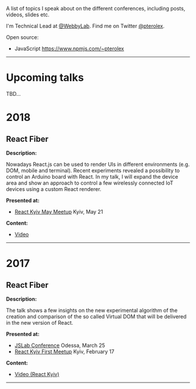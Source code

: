 A list of topics I speak about on the different conferences, including posts, videos, slides etc. 

I'm Technical Lead at [@WebbyLab](http://twitter.com/webbylab).
Find me on Twitter [@pterolex](https://twitter.com/pterolex).


Open source:
* JavaScript https://www.npmjs.com/~pterolex

-----------------------------------------------------------------------------------------------------------------

# Upcoming talks

TBD...


# 2018

## React Fiber

**Description:**

Nowadays React.js can be used to render UIs in different environments (e.g. DOM, mobile and terminal). Recent experiments revealed a possibility to control an Arduino board with React. In my talk, I will expand the device area and show an approach to control a few wirelessly connected IoT devices using a custom React renderer.

**Presented at:** 

* [React Kyiv May Meetup](https://www.meetup.com/Kyiv-ReactJS-Meetup/events/249699223/) Kyiv, May 21

**Content:**

* [Video](https://www.youtube.com/watch?v=DaL8qBzDNC0)

-----------------------------------------------------------------------------------------------------------------



# 2017

## React Fiber

**Description:**

The talk shows a few insights on the new experimental algorithm of the creation and comparison of the so called Virtual DOM that will be delivered in the new version of React. 

**Presented at:** 

* [JSLab Conference](https://startup.odessa.ua/event/konferentsiya-js-lab) Odessa, March 25
* [React Kyiv First Meetup](https://www.meetup.com/Kyiv-ReactJS-Meetup/events/235980716/) Kyiv, February 17

**Content:**

* [Video (React Kyiv)](https://www.youtube.com/watch?v=YdAFGDUw8kc)

-----------------------------------------------------------------------------------------------------------------

